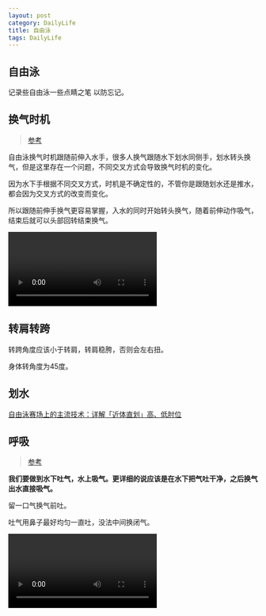 ```yaml
---
layout: post
category: DailyLife
title: 自由泳
tags: DailyLife
---
```


## 自由泳

记录些自由泳一些点睛之笔 以防忘记。





## 换气时机

> [参考](https://zhuanlan.zhihu.com/p/339980204)

自由泳换气时机跟随前伸入水手，很多人换气跟随水下划水同侧手，划水转头换气，但是这里存在一个问题，不同交叉方式会导致换气时机的变化。



因为水下手根据不同交叉方式，时机是不确定性的，不管你是跟随划水还是推水，都会因为交叉方式的改变而变化。

所以跟随前伸手换气更容易掌握，入水的同时开始转头换气，随着前伸动作吸气，结束后就可以头部回转结束换气。

<video src="https://vdn6.vzuu.com/SD/a1699624-4869-11eb-a889-4e7cff5f6942.mp4?pkey=AAVo3QvErgxCD9ISDInkH_NlyLLpwIh3Mo-RU-RTVTzDMzUqMCReAtepNu3xeJJs2sRLEsEpQppQE02o8b9PUu9I&c=avc.0.0&f=mp4&pu=078babd7&bu=078babd7&expiration=1668086640&v=ks6" controls>   你的浏览器不支持 <code>video</code> 标签。 </video>

## 转肩转跨

转跨角度应该小于转肩，转肩稳胯，否则会左右扭。

身体转角度为45度。



## 划水

[自由泳赛场上的主流技术：详解「近体直划」高、低肘位](https://zhuanlan.zhihu.com/p/321906437)



## 呼吸

> [参考](https://zhuanlan.zhihu.com/p/187132103)

**我们要做到水下吐气，水上吸气。更详细的说应该是在水下把气吐干净，之后换气出水直接吸气。**

留一口气换气前吐。

吐气用鼻子最好均匀一直吐，没法中间换闭气。



<video src="https://vdn6.vzuu.com/SD/724c9dec-2365-11eb-95f7-ee45096f3b50.mp4?pkey=AAVrZKyj6Au2c0ludhke8_7_zHB9Lks3lzfmjv-yCzqhiQ64IGHQL4ipmbXtlq9FAHvdawW4dKHChK4njGKo5-6n&c=avc.0.0&f=mp4&pu=078babd7&bu=078babd7&expiration=1668088239&v=ks6" controls>   你的浏览器不支持 <code>video</code> 标签。 </video>

